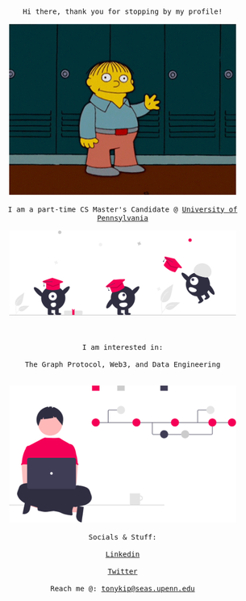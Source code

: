 <p align="center">
  </br>
      <samp>Hi there, thank you for stopping by my profile!</samp>
  </br>
  <samp>
    </br>
      <img src="assets/wav.gif" width="450px"> 
    <br/>
     </br>
      I am a part-time CS Master's Candidate @ <a href=https://gradadm.seas.upenn.edu/masters/computer-and-information-technology-mcit-online/ target="blank">University of Pennsylvania</a>
    <br/>
    </br>
      <img src="assets/col.svg" width="450px"> 
    </br>
  <br/>
  </br>
      </br>I am interested in:<br/></br>The Graph Protocol, Web3, and Data Engineering<br/>
  </samp>
  <br/>
  </div>
    </br>
      <img src="assets/vc.svg" width="450px">
    <br/>
  <samp></br> Socials & Stuff: <br/></samp>
  </br>
    <a href="https://www.linkedin.com/in/tonykipkemboi/" target="blank"><samp>Linkedin</samp></a>
  </br>
  </br>
    <a href="https://twitter.com/ynot_kip" target="blank"><samp>Twitter</samp></a>
  </br>
  <samp>
  </br>
      Reach me @: <a href=mailto:iamtonykipkemboi@gmail.com target="blank">tonykip@seas.upenn.edu</a>
  <br/>
  </samp>
</p>

